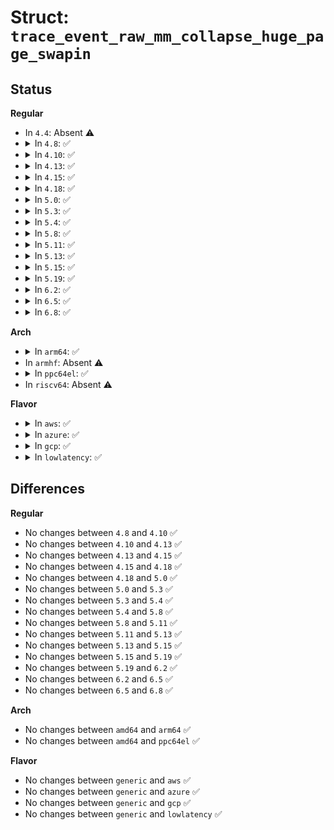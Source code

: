 # Struct: <code>trace_event_raw_mm_collapse_huge_page_swapin</code>

## Status
<b>Regular</b>
<ul>
<li>
In <code>4.4</code>: Absent ⚠️
</li>
<li>
<details>
<summary>In <code>4.8</code>: ✅</summary>

```c
struct trace_event_raw_mm_collapse_huge_page_swapin {
    struct trace_entry ent;
    struct mm_struct *mm;
    int swapped_in;
    int referenced;
    int ret;
    char __data[0];
};
```
</details>
</li>
<li>
<details>
<summary>In <code>4.10</code>: ✅</summary>

```c
struct trace_event_raw_mm_collapse_huge_page_swapin {
    struct trace_entry ent;
    struct mm_struct *mm;
    int swapped_in;
    int referenced;
    int ret;
    char __data[0];
};
```
</details>
</li>
<li>
<details>
<summary>In <code>4.13</code>: ✅</summary>

```c
struct trace_event_raw_mm_collapse_huge_page_swapin {
    struct trace_entry ent;
    struct mm_struct *mm;
    int swapped_in;
    int referenced;
    int ret;
    char __data[0];
};
```
</details>
</li>
<li>
<details>
<summary>In <code>4.15</code>: ✅</summary>

```c
struct trace_event_raw_mm_collapse_huge_page_swapin {
    struct trace_entry ent;
    struct mm_struct *mm;
    int swapped_in;
    int referenced;
    int ret;
    char __data[0];
};
```
</details>
</li>
<li>
<details>
<summary>In <code>4.18</code>: ✅</summary>

```c
struct trace_event_raw_mm_collapse_huge_page_swapin {
    struct trace_entry ent;
    struct mm_struct *mm;
    int swapped_in;
    int referenced;
    int ret;
    char __data[0];
};
```
</details>
</li>
<li>
<details>
<summary>In <code>5.0</code>: ✅</summary>

```c
struct trace_event_raw_mm_collapse_huge_page_swapin {
    struct trace_entry ent;
    struct mm_struct *mm;
    int swapped_in;
    int referenced;
    int ret;
    char __data[0];
};
```
</details>
</li>
<li>
<details>
<summary>In <code>5.3</code>: ✅</summary>

```c
struct trace_event_raw_mm_collapse_huge_page_swapin {
    struct trace_entry ent;
    struct mm_struct *mm;
    int swapped_in;
    int referenced;
    int ret;
    char __data[0];
};
```
</details>
</li>
<li>
<details>
<summary>In <code>5.4</code>: ✅</summary>

```c
struct trace_event_raw_mm_collapse_huge_page_swapin {
    struct trace_entry ent;
    struct mm_struct *mm;
    int swapped_in;
    int referenced;
    int ret;
    char __data[0];
};
```
</details>
</li>
<li>
<details>
<summary>In <code>5.8</code>: ✅</summary>

```c
struct trace_event_raw_mm_collapse_huge_page_swapin {
    struct trace_entry ent;
    struct mm_struct *mm;
    int swapped_in;
    int referenced;
    int ret;
    char __data[0];
};
```
</details>
</li>
<li>
<details>
<summary>In <code>5.11</code>: ✅</summary>

```c
struct trace_event_raw_mm_collapse_huge_page_swapin {
    struct trace_entry ent;
    struct mm_struct *mm;
    int swapped_in;
    int referenced;
    int ret;
    char __data[0];
};
```
</details>
</li>
<li>
<details>
<summary>In <code>5.13</code>: ✅</summary>

```c
struct trace_event_raw_mm_collapse_huge_page_swapin {
    struct trace_entry ent;
    struct mm_struct *mm;
    int swapped_in;
    int referenced;
    int ret;
    char __data[0];
};
```
</details>
</li>
<li>
<details>
<summary>In <code>5.15</code>: ✅</summary>

```c
struct trace_event_raw_mm_collapse_huge_page_swapin {
    struct trace_entry ent;
    struct mm_struct *mm;
    int swapped_in;
    int referenced;
    int ret;
    char __data[0];
};
```
</details>
</li>
<li>
<details>
<summary>In <code>5.19</code>: ✅</summary>

```c
struct trace_event_raw_mm_collapse_huge_page_swapin {
    struct trace_entry ent;
    struct mm_struct *mm;
    int swapped_in;
    int referenced;
    int ret;
    char __data[0];
};
```
</details>
</li>
<li>
<details>
<summary>In <code>6.2</code>: ✅</summary>

```c
struct trace_event_raw_mm_collapse_huge_page_swapin {
    struct trace_entry ent;
    struct mm_struct *mm;
    int swapped_in;
    int referenced;
    int ret;
    char __data[0];
};
```
</details>
</li>
<li>
<details>
<summary>In <code>6.5</code>: ✅</summary>

```c
struct trace_event_raw_mm_collapse_huge_page_swapin {
    struct trace_entry ent;
    struct mm_struct *mm;
    int swapped_in;
    int referenced;
    int ret;
    char __data[0];
};
```
</details>
</li>
<li>
<details>
<summary>In <code>6.8</code>: ✅</summary>

```c
struct trace_event_raw_mm_collapse_huge_page_swapin {
    struct trace_entry ent;
    struct mm_struct *mm;
    int swapped_in;
    int referenced;
    int ret;
    char __data[0];
};
```
</details>
</li>
</ul>
<b>Arch</b>
<ul>
<li>
<details>
<summary>In <code>arm64</code>: ✅</summary>

```c
struct trace_event_raw_mm_collapse_huge_page_swapin {
    struct trace_entry ent;
    struct mm_struct *mm;
    int swapped_in;
    int referenced;
    int ret;
    char __data[0];
};
```
</details>
</li>
<li>
In <code>armhf</code>: Absent ⚠️
</li>
<li>
<details>
<summary>In <code>ppc64el</code>: ✅</summary>

```c
struct trace_event_raw_mm_collapse_huge_page_swapin {
    struct trace_entry ent;
    struct mm_struct *mm;
    int swapped_in;
    int referenced;
    int ret;
    char __data[0];
};
```
</details>
</li>
<li>
In <code>riscv64</code>: Absent ⚠️
</li>
</ul>
<b>Flavor</b>
<ul>
<li>
<details>
<summary>In <code>aws</code>: ✅</summary>

```c
struct trace_event_raw_mm_collapse_huge_page_swapin {
    struct trace_entry ent;
    struct mm_struct *mm;
    int swapped_in;
    int referenced;
    int ret;
    char __data[0];
};
```
</details>
</li>
<li>
<details>
<summary>In <code>azure</code>: ✅</summary>

```c
struct trace_event_raw_mm_collapse_huge_page_swapin {
    struct trace_entry ent;
    struct mm_struct *mm;
    int swapped_in;
    int referenced;
    int ret;
    char __data[0];
};
```
</details>
</li>
<li>
<details>
<summary>In <code>gcp</code>: ✅</summary>

```c
struct trace_event_raw_mm_collapse_huge_page_swapin {
    struct trace_entry ent;
    struct mm_struct *mm;
    int swapped_in;
    int referenced;
    int ret;
    char __data[0];
};
```
</details>
</li>
<li>
<details>
<summary>In <code>lowlatency</code>: ✅</summary>

```c
struct trace_event_raw_mm_collapse_huge_page_swapin {
    struct trace_entry ent;
    struct mm_struct *mm;
    int swapped_in;
    int referenced;
    int ret;
    char __data[0];
};
```
</details>
</li>
</ul>

## Differences
<b>Regular</b>
<ul>
<li>
No changes between <code>4.8</code> and <code>4.10</code> ✅
</li>
<li>
No changes between <code>4.10</code> and <code>4.13</code> ✅
</li>
<li>
No changes between <code>4.13</code> and <code>4.15</code> ✅
</li>
<li>
No changes between <code>4.15</code> and <code>4.18</code> ✅
</li>
<li>
No changes between <code>4.18</code> and <code>5.0</code> ✅
</li>
<li>
No changes between <code>5.0</code> and <code>5.3</code> ✅
</li>
<li>
No changes between <code>5.3</code> and <code>5.4</code> ✅
</li>
<li>
No changes between <code>5.4</code> and <code>5.8</code> ✅
</li>
<li>
No changes between <code>5.8</code> and <code>5.11</code> ✅
</li>
<li>
No changes between <code>5.11</code> and <code>5.13</code> ✅
</li>
<li>
No changes between <code>5.13</code> and <code>5.15</code> ✅
</li>
<li>
No changes between <code>5.15</code> and <code>5.19</code> ✅
</li>
<li>
No changes between <code>5.19</code> and <code>6.2</code> ✅
</li>
<li>
No changes between <code>6.2</code> and <code>6.5</code> ✅
</li>
<li>
No changes between <code>6.5</code> and <code>6.8</code> ✅
</li>
</ul>
<b>Arch</b>
<ul>
<li>
No changes between <code>amd64</code> and <code>arm64</code> ✅
</li>
<li>
No changes between <code>amd64</code> and <code>ppc64el</code> ✅
</li>
</ul>
<b>Flavor</b>
<ul>
<li>
No changes between <code>generic</code> and <code>aws</code> ✅
</li>
<li>
No changes between <code>generic</code> and <code>azure</code> ✅
</li>
<li>
No changes between <code>generic</code> and <code>gcp</code> ✅
</li>
<li>
No changes between <code>generic</code> and <code>lowlatency</code> ✅
</li>
</ul>

